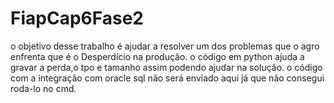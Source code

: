 # FiapCap6Fase2

o objetivo desse trabalho é ajudar a resolver um dos problemas que o agro enfrenta que é o Desperdício na produção. 
o código em python ajuda a gravar a perda,o tpo e tamanho assim podendo ajudar na solução.
o código com a integração com oracle sql não será enviado aqui já que não consegui roda-lo no cmd.
